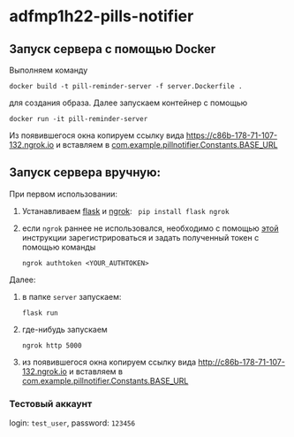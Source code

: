 # adfmp1h22-pills-notifier

## Запуск сервера с помощью Docker
Выполняем команду
```
docker build -t pill-reminder-server -f server.Dockerfile .
```
для создания образа. Далее запускаем контейнер с помощью
```
docker run -it pill-reminder-server
```
Из появившегося окна копируем ссылку вида https://c86b-178-71-107-132.ngrok.io и 
вставляем в [сom.example.pillnotifier.Constants.BASE_URL](https://github.com/OSLL/adfmp1h22-pills-notifier/blob/server/app/src/main/java/com/example/pillnotifier/Constants.kt#L4)

## Запуск сервера вручную:
При первом использовании:
1) Устанавливаем [flask](https://flask.palletsprojects.com/en/2.0.x/) и
   [ngrok](https://ngrok.com/download):
   ` pip install flask ngrok`
2) если `ngrok` раннее не использовался, необходимо с помощью [этой](https://ngrok.com/docs#getting-started-authtoken)
инструкции  зарегистрироваться и задать  полученный токен с помощью команды

   `ngrok authtoken <YOUR_AUTHTOKEN>`

Далее:
1) в папке `server` запускаем:
  
   `flask run`
2) где-нибудь запускаем

   `ngrok http 5000`
3) из появившегося окна копируем ссылку вида http://c86b-178-71-107-132.ngrok.io и 
вставляем в [сom.example.pillnotifier.Constants.BASE_URL](https://github.com/OSLL/adfmp1h22-pills-notifier/blob/server/app/src/main/java/com/example/pillnotifier/Constants.kt#L4)

### Тестовый аккаунт
login: `test_user`,
password: `123456`
